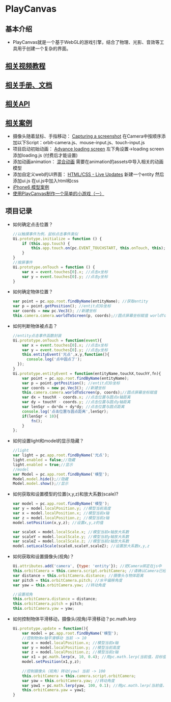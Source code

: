 # PlayCanvas

## 基本介绍

- PlayCanvas就是一个基于WebGL的游戏引擎，结合了物理、光影、音效等工具用于创建一个复杂的界面。

## [相关视频教程](https://www.bilibili.com/video/av40314818/)

## [相关手册、文档](https://developer.playcanvas.com/zh/)

## [相关API](https://developer.playcanvas.com/en/api/)

## [相关案例](https://developer.playcanvas.com/zh/tutorials/)

- 摄像头随着鼠标、手指移动： [Capturing a screenshot](https://developer.playcanvas.com/zh/tutorials/capturing-a-screenshot/)  在Camera中按顺序添加以下Script：orbit-camera.js、mouse-input.js、touch-input.js
- 项目启动初始动画： [Advance loading screen](https://developer.playcanvas.com/zh/tutorials/advance-loading-screen/) 左下角设置->loading screen 添加loading.js (付费后才能设置)
- 添加动画animation： [混合动画](https://developer.playcanvas.com/zh/tutorials/animation-blending/)  需要在animation的assets中导入相关的动画模型
- 添加自定义web的UI界面： [HTML/CSS - Live Updates](https://developer.playcanvas.com/zh/tutorials/htmlcss---live-updates/) 新建一个entity 然后添加ui.js 在ui.js中加入html和css
- [iPhone6 模型案例](https://playcanvas.com/project/324696/overview/introducing-iphone-6)
- [使用PlayCanvas制作一个简单的小游戏（一）](https://blog.csdn.net/christiedong10/article/details/51648314)

## 项目记录

- 如何确定点击位置？

  ```js
  //以触摸事件为例，鼠标点击事件类似
  Ui.prototype.initialize = function () {
      if (this.app.touch) {
          this.app.touch.on(pc.EVENT_TOUCHSTART, this.onTouch, this);
      }
  }
  //按屏事件
  Ui.prototype.onTouch = function () {
      var x = event.touches[0].x; //点击x坐标
      var y = event.touches[0].y; //点击y坐标
  }
  ```

- 如何确定物体位置？

  ```js
  var point = pc.app.root.findByName(entityName); //获取entity
  var p = point.getPosition(); //entit点3D坐标
  var coords = new pc.Vec3(); //新建坐标
  this.camera.camera.worldToScreen(p, coords);//圆点屏幕坐标赋值 worldToScreen这个api就是把物体的3D坐标转化成2D屏幕位置：coords.x 即x坐标，coords.y 即y坐标。将屏幕坐标转成3D坐标可参考screenToWorld
  ```

  

- 如何判断物体被点击？

  ```js
  //entity点击事件函数封装
  Ui.prototype.onTouch = function(event){
      var x = event.touches[0].x; //点击x坐标
      var y = event.touches[0].y; //点击y坐标
      this.entityEvent('光点',x,y,function(){
  		console.log('点中圆点了');
  	});
  }
  Ui.prototype.entityEvent = function(entityName,touchX,touchY,fn){
      var point = pc.app.root.findByName(entityName);
      var p = point.getPosition(); //entit点3D坐标
      var coords = new pc.Vec3(); //新建坐标
      this.camera.camera.worldToScreen(p, coords);//圆点屏幕坐标赋值  
      var dx = touchX - coords.x; //点击位置与圆点x轴距离
      var dy = touchY - coords.y; //点击位置与圆点y轴距离
      var lenSqr = dx*dx + dy*dy; //点击位置与圆点距离
      console.log('点击位置与圆点距离',lenSqr);
      if(lenSqr < 10){
          fn();
      }
  };
  ```

- 如何设置light和model的显示隐藏？

  ```js
  //light
  var light = pc.app.root.findByName('光点'); 
  light.enabled = false;//隐藏
  light.enabled = true;//显示
  //model
  var Model = pc.app.root.findByName('模型'); 
  Model.model.hide();//隐藏
  Model.model.show();//显示
  ```

- 如何获取和设置模型的位置(x,y,z)和放大系数(scale)?

  ```js
  var model = pc.app.root.findByName('模型');
  var y = model.localPosition.y; //模型当前高度
  var x = model.localPosition.x; //模型当前x轴
  var z = model.localPosition.z; //模型当前z轴
  model.setPosition(x,y,z); //设置x,y,z的值
  
  var scaleX = model.localScale.x; //模型当前x轴放大系数
  var scaleY = model.localScale.y; //模型当前y轴放大系数
  var scaleZ = model.localScale.z; //模型当前z轴放大系数
  model.setLocalScale(scaleX,scaleY,scaleZ); //设置放大系数x,y,z
  ```

- 如何获取和设置摄像头(视角)？

  ```js
  Ui.attributes.add('camera', {type: 'entity'}); //把Camera绑定在js中
  this.orbitCamera = this.camera.script.orbitCamera; //请确认Camera已经绑定了orbit-camera.js 参考相关案例第一点
  var distance = this.orbitCamera.distance; //摄像头与物体距离
  var pitch = this.orbitCamera.pitch; //水平偏移角度
  var yaw = this.orbitCamera.yaw; //转动角度
  
  //设置视角
  this.orbitCamera.distance = distance;
  this.orbitCamera.pitch = pitch;
  this.orbitCamera.yaw = yaw;
  ```

- 如何控制物体平滑移动，摄像头(视角)平滑移动？pc.math.lerp

  ```js
  Ui.prototype.update = function(){
      var model = pc.app.root.findByName('模型');
      //控制物体x轴平滑移动 当前 -> 10
      var x = model.localPosition.x; //模型当前x轴
      var y = model.localPosition.y; //模型当前高度
      var z = model.localPosition.z; //模型当前z轴
      var x1 = pc.math.lerp(x, 10, 0.4); //用pc.math.lerp(当前值，目标值，系数（0-1）)平滑设定新值
      model.setPosition(x1,y,z);
      
      //控制摄像头（视角）转动(yaw) 当前 -> 100
      this.orbitCamera = this.camera.script.orbitCamera;
      var yaw = this.orbitCamera.yaw; //转动角度
      var yaw1 = pc.math.lerp(yaw, 100, 0.1); //用pc.math.lerp(当前值，目标值，系数（0-1）)平滑设定新值
      this.orbitCamera.yaw = yaw1;
  }
  ```

  